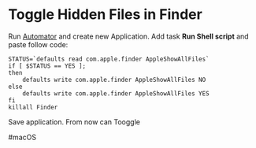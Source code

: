 # Toggle Hidden Files in Finder

Run [Automator](http://en.wikipedia.org/wiki/Automator_(software)) and create new Application. Add task **Run Shell script** and paste follow code:

```shell
STATUS=`defaults read com.apple.finder AppleShowAllFiles`
if [ $STATUS == YES ];
then
    defaults write com.apple.finder AppleShowAllFiles NO
else
    defaults write com.apple.finder AppleShowAllFiles YES
fi
killall Finder
```

Save application. From now can Tooggle

#macOS